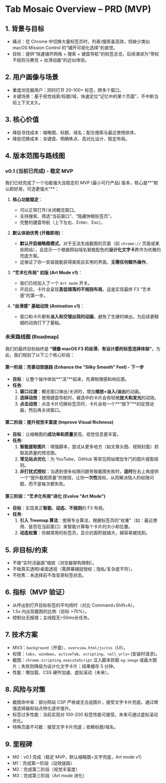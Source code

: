 # Tab Mosaic Overview – PRD (MVP)

## 1. 背景与目标
- 痛点：在 Chrome 中切换大量标签页时，列表/搜索虽高效，但缺少类似 macOS Mission Control 的“铺开可视化选择”的直觉。
- 目标：提供“快速铺开网格 + 搜索 + 键盘导航”的标签总览，后续演进为“带权不规则马赛克 + 丝滑动画”的近似体验。

## 2. 用户画像与场景
- 重度浏览器用户：同时打开 20–100+ 标签，跨多个窗口。
- 关键场景：基于视觉线索/标题/域，快速定位“记忆中的某个页面”，不中断当前上下文太久。

## 3. 核心价值
- 降低寻找成本：缩略图、标题、域名；配合搜索与最近使用排序。
- 降低切换成本：全键盘、明确焦点、高对比设计、稳定布局。

## 4. 版本范围与路线图

### v0.1 (当前已完成) - 稳定 MVP

我们已经完成了一个功能强大且稳定的 MVP (最小可行产品) 版本，核心是**“默认即好用，可选更强大”**：

1.  **核心功能稳定**：
    *   可以正常打开/关闭概览窗口。
    *   支持搜索、筛选“当前窗口”、“隐藏休眠标签页”。
    *   完整的键盘导航（上下左右、Enter、Esc）。

2.  **默认体验优秀 (开箱即用)**：
    *   **默认开启缩略图模式**。对于无法生成截图的页面（如 `chrome://` 页面或某些网站），会显示一个根据网站域名智能配色的**设计化文字卡片**作为优雅的兜底方案。
    *   这保证了你一安装就能获得美观且实用的界面，**无需任何额外操作**。

3.  **“艺术化布局” 初版 (Art Mode v1)**：
    *   我们已经加入了一个 `Art mode` 开关。
    *   开启后，卡片会呈现**高低错落的不规则布局**，这是实现最终 F3 “艺术感”的第一步。

4.  **“丝滑感” 基础动效 (Animation v1)**：
    *   窗口和卡片都有**淡入和交错出现的动画**，避免了生硬的弹出，为后续更精细的动效打下了基础。

### 未来路线图 (Roadmap)

我们的最终目标始终是 **“镜像 macOS F3 的丝滑、有设计感的标签选择体验”**。为此，我们规划了以下三个核心阶段：

#### 第一阶段：完善动效链路 (Enhance the "Silky Smooth" Feel) - **下一步**

*   **目标**：让整个操作体验**“活”**起来，充满物理感和响应感。
*   **任务**:
    1.  **窗口过渡**：概览窗口弹出/关闭时，增加**缩放+淡入/淡出**的动画。
    2.  **选择动效**：使用键盘导航时，被选中的卡片会有轻微**放大和发光**的动效。
    3.  **点击动效**：点击卡片切换标签页时，卡片会有一个**“按下”**的反馈动画，然后再关闭窗口。

#### 第二阶段：提升视觉丰富度 (Improve Visual Richness)

*   **目标**：让缩略图的**成功率和质量**更高，视觉信息更丰富。
*   **任务**:
    1.  **智能提取图片**：增强脚本，尝试从更多地方（如文章头图、视频封面）抓取高质量的预览图。
    2.  **常见站点优化**：为 YouTube、GitHub 等常见网站增加专门的图片提取规则。
    3.  **非打扰式授权**：当遇到很多权限问题导致截图失败时，**适时**在右上角提供一个“提升截图质量”的按钮，让你**一次性**授权，从而解决恼人的权限问题，而不是每次都失败。

#### 第三阶段：“艺术化布局”进化 (Evolve "Art Mode")

*   **目标**：实现真正**智能、动态、不规则**的 F3 布局。
*   **任务**:
    1.  **引入 Treemap 算法**：使用专业算法，根据标签页的“权重”（如：最近使用、是否在当前窗口）来智能计算每个卡片的大小和位置。
    2.  **动态权重**：你越常用的标签页，显示的面积就越大，越容易被找到。


## 5. 非目标/约束
- 不做“实时活画面”缩放（浏览器架构限制）。
- 不做真实透明/桌面透视（需屏幕捕捉授权；隐私/复杂度不符）。
- 不抢焦：未选择前不改变原标签状态。

## 6. 指标（MVP 验证）
- 从呼出到打开目标标签的平均用时（对比 Command+Shift+A）。
- 1.5s 内出现截图的比例（目标 >70%）。
- 控制台无报错；主线程无>50ms长任务。

## 7. 技术方案
- MV3：`background`（开窗）、`overview.html/js/css`（UI）。
- 权限：`tabs`、`windows`、`activeTab`、`scripting`、`<all_urls>` (安装时请求)。
- 截图：`chrome.scripting.executeScript` 注入脚本抓取 `og:image` 或最大图片；失败则降级为设计化文字卡片；结果缓存 5 分钟。
- 性能：懒加载、CSS 硬件加速、虚拟滚动（未来）。

## 8. 风险与对策
- 截图命中率：部分网站 CSP 严格或无合适图片，接受文字卡片兜底。通过增强选择器和站点特化逐步提升。
- 标签过多性能：当前实现对 100-200 标签性能可接受。未来可通过虚拟滚动优化。
- 特殊页面不可截：接受文字卡片兜底；依赖标题/域名。

## 9. 里程碑
- M0：v0.1 完成（稳定 MVP，默认缩略图+文字兜底，Art mode v1）
- M1：完成第一阶段（动效链路）
- M2：完成第二阶段（视觉丰富度）
- M3：完成第三阶段（Art mode 进化）


